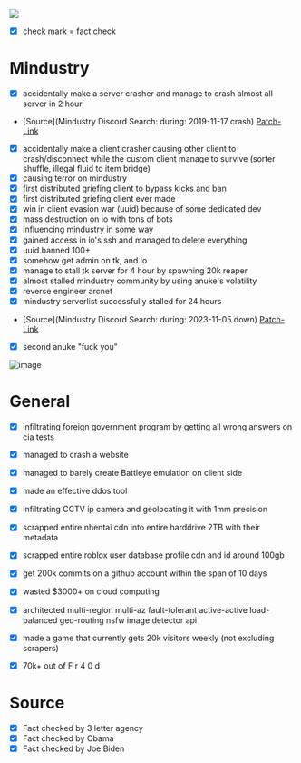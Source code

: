 ![](https://cdn.discordapp.com/attachments/796869250533818418/801986737856839680/unknown.png)
- [x] check mark = fact check
# Mindustry

- [x] accidentally make a server crasher and manage to crash almost all server in 2 hour
- [Source](Mindustry Discord Search: during: 2019-11-17 crash) [Patch-Link](https://discord.com/channels/391020510269669376/396416151032299521/645572630707044378)
- [x] accidentally make a client crasher causing other client to crash/disconnect while the custom client manage to survive (sorter shuffle, illegal fluid to item bridge) 
- [x] causing terror on mindustry 
- [x] first distributed griefing client to bypass kicks and ban
- [x] first distributed griefing client ever made 
- [x] win in client evasion war (uuid) because of some dedicated dev 
- [x] mass destruction on io with tons of bots
- [x] influencing mindustry in some way
- [x] gained access in io's ssh and managed to delete everything
- [x] uuid banned 100+ 
- [x] somehow get admin on tk, and io 
- [x] manage to stall tk server for 4 hour by spawning 20k reaper
- [x] almost stalled mindustry community by using anuke's volatility
- [x] reverse engineer arcnet
- [x] mindustry serverlist successfully stalled for 24 hours
- [Source](Mindustry Discord Search: during: 2023-11-05 down) [Patch-Link](https://github.com/Omega-Network/ohiodustry)
- [x] second anuke "fuck you"

![image](https://github.com/o7-Fire/Achievements/assets/60143910/6ade117f-ebea-4a0b-955f-2d22c85eb09c)
     
# General

- [x] infiltrating foreign government program by getting all wrong answers on cia tests
- [x] managed to crash a website
- [x] managed to barely create Battleye emulation on client side 
- [x] made an effective ddos tool
- [x] infiltrating CCTV ip camera and geolocating it with 1mm precision
- [x] scrapped entire nhentai cdn into entire harddrive 2TB with their metadata
- [x] scrapped entire roblox user database profile cdn and id around 100gb
- [x] get 200k commits on a github account within the span of 10 days
- [x] wasted $3000+ on cloud computing
- [x] architected multi-region multi-az fault-tolerant active-active load-balanced geo-routing nsfw image detector api
- [x] made a game that currently gets 20k visitors weekly (not excluding scrapers)
- [x] 70k+ out of F r 4 0 d 


# Source
- [x] Fact checked by 3 letter agency
- [x] Fact checked by Obama
- [x] Fact checked by Joe Biden
